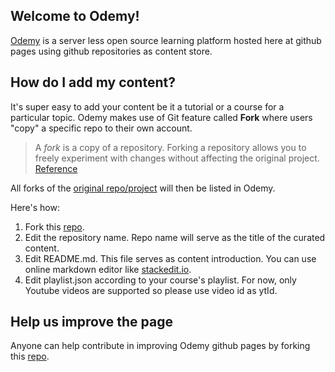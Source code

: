 ## Welcome to Odemy!

[Odemy](https://github-open-academy.github.io) is a server less open source learning platform hosted here at github pages using github repositories as content store.

## How do I add my content?

It's super easy to add your content be it a tutorial or a course for a particular topic. Odemy makes use of Git feature called **Fork** where users "copy" a specific repo to their own account.

> A _fork_ is a copy of a repository. Forking a repository allows you to
> freely experiment with changes without affecting the original project.
> [Reference](https://help.github.com/articles/fork-a-repo/)

All forks of the [original repo/project](https://github.com/github-open-academy/fork-me) will then be listed in Odemy.

Here's how:

 1. Fork this [repo](https://github.com/github-open-academy/fork-me).
 2. Edit the repository name. Repo name will serve as the title of the curated content.
 3. Edit README.md. This file serves as content introduction. You can use online markdown editor like [stackedit.io](https://stackedit.io).
 4. Edit playlist.json according to your course's playlist. For now, only Youtube videos are supported so please use video id as ytId.

## Help us improve the page

Anyone can help contribute in improving Odemy github pages by forking this [repo](https://github.com/github-open-academy/github-open-academy.github.io).
